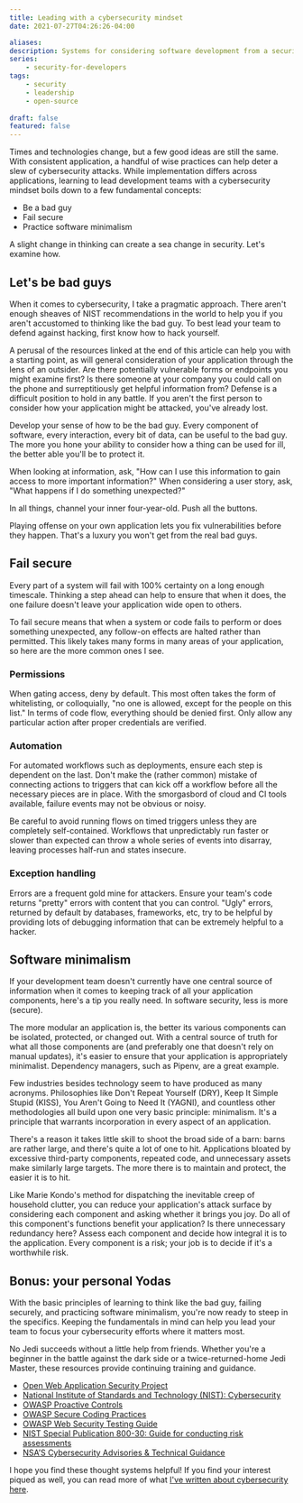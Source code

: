 ```yaml
---
title: Leading with a cybersecurity mindset
date: 2021-07-27T04:26:26-04:00

aliases:
description: Systems for considering software development from a security standpoint.
series:
    - security-for-developers
tags:
    - security
    - leadership
    - open-source
 
draft: false
featured: false
---
```


Times and technologies change, but a few good ideas are still the same. With consistent application, a handful of wise practices can help deter a slew of cybersecurity attacks. While implementation differs across applications, learning to lead development teams with a cybersecurity mindset boils down to a few fundamental concepts:

- Be a bad guy
- Fail secure
- Practice software minimalism

A slight change in thinking can create a sea change in security. Let's examine how.

## Let's be bad guys

When it comes to cybersecurity, I take a pragmatic approach. There aren't enough sheaves of NIST recommendations in the world to help you if you aren't accustomed to thinking like the bad guy. To best lead your team to defend against hacking, first know how to hack yourself.

A perusal of the resources linked at the end of this article can help you with a starting point, as will general consideration of your application through the lens of an outsider. Are there potentially vulnerable forms or endpoints you might examine first? Is there someone at your company you could call on the phone and surreptitiously get helpful information from? Defense is a difficult position to hold in any battle. If you aren't the first person to consider how your application might be attacked, you've already lost.

Develop your sense of how to be the bad guy. Every component of software, every interaction, every bit of data, can be useful to the bad guy. The more you hone your ability to consider how a thing can be used for ill, the better able you'll be to protect it.

When looking at information, ask, "How can I use this information to gain access to more important information?" When considering a user story, ask, "What happens if I do something unexpected?"

In all things, channel your inner four-year-old. Push all the buttons.

Playing offense on your own application lets you fix vulnerabilities before they happen. That's a luxury you won't get from the real bad guys.

## Fail secure

Every part of a system will fail with 100% certainty on a long enough timescale. Thinking a step ahead can help to ensure that when it does, the one failure doesn't leave your application wide open to others.

To fail secure means that when a system or code fails to perform or does something unexpected, any follow-on effects are halted rather than permitted. This likely takes many forms in many areas of your application, so here are the more common ones I see.

### Permissions

When gating access, deny by default. This most often takes the form of whitelisting, or colloquially, "no one is allowed, except for the people on this list." In terms of code flow, everything should be denied first. Only allow any particular action after proper credentials are verified.

### Automation

For automated workflows such as deployments, ensure each step is dependent on the last. Don't make the (rather common) mistake of connecting actions to triggers that can kick off a workflow before all the necessary pieces are in place. With the smorgasbord of cloud and CI tools available, failure events may not be obvious or noisy.

Be careful to avoid running flows on timed triggers unless they are completely self-contained. Workflows that unpredictably run faster or slower than expected can throw a whole series of events into disarray, leaving processes half-run and states insecure.

### Exception handling

Errors are a frequent gold mine for attackers. Ensure your team's code returns "pretty" errors with content that you can control. "Ugly" errors, returned by default by databases, frameworks, etc, try to be helpful by providing lots of debugging information that can be extremely helpful to a hacker.

## Software minimalism

If your development team doesn't currently have one central source of information when it comes to keeping track of all your application components, here's a tip you really need. In software security, less is more (secure).

The more modular an application is, the better its various components can be isolated, protected, or changed out. With a central source of truth for what all those components are (and preferably one that doesn't rely on manual updates), it's easier to ensure that your application is appropriately minimalist. Dependency managers, such as Pipenv, are a great example.

Few industries besides technology seem to have produced as many acronyms. Philosophies like Don't Repeat Yourself (DRY), Keep It Simple Stupid (KISS), You Aren't Going to Need It (YAGNI), and countless other methodologies all build upon one very basic principle: minimalism. It's a principle that warrants incorporation in every aspect of an application.

There's a reason it takes little skill to shoot the broad side of a barn: barns are rather large, and there's quite a lot of one to hit. Applications bloated by excessive third-party components, repeated code, and unnecessary assets make similarly large targets. The more there is to maintain and protect, the easier it is to hit.

Like Marie Kondo's method for dispatching the inevitable creep of household clutter, you can reduce your application's attack surface by considering each component and asking whether it brings you joy. Do all of this component's functions benefit your application? Is there unnecessary redundancy here? Assess each component and decide how integral it is to the application. Every component is a risk; your job is to decide if it's a worthwhile risk.

## Bonus: your personal Yodas

With the basic principles of learning to think like the bad guy, failing securely, and practicing software minimalism, you're now ready to steep in the specifics. Keeping the fundamentals in mind can help you lead your team to focus your cybersecurity efforts where it matters most.

No Jedi succeeds without a little help from friends. Whether you're a beginner in the battle against the dark side or a twice-returned-home Jedi Master, these resources provide continuing training and guidance.

- [Open Web Application Security Project](https://owasp.org/www-project-web-security-testing-guide/)
- [National Institute of Standards and Technology (NIST): Cybersecurity](https://www.nist.gov/cybersecurity)
- [OWASP Proactive Controls](https://owasp.org/www-project-proactive-controls/)
- [OWASP Secure Coding Practices](https://owasp.org/www-project-secure-coding-practices-quick-reference-guide/)
- [OWASP Web Security Testing Guide](https://owasp.org/www-project-web-security-testing-guide/)
- [NIST Special Publication 800-30: Guide for conducting risk assessments](https://nvlpubs.nist.gov/nistpubs/Legacy/SP/nistspecialpublication800-30r1.pdf)
- [NSA’S Cybersecurity Advisories & Technical Guidance](https://www.nsa.gov/Press-Room/Cybersecurity-Advisories-Guidance/)

I hope you find these thought systems helpful! If you find your interest piqued as well, you can read more of what [I've written about cybersecurity here](/tags/security).
